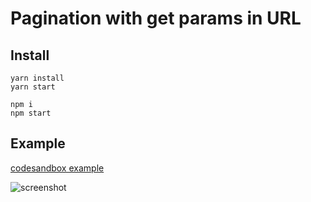 # Pagination with get params in URL

## Install

```
yarn install
yarn start

npm i
npm start
```

## Example

[codesandbox example](https://codesandbox.io/s/pagination-p4o19)

![screenshot](https://github.com/Skolozub/React-pagination-with-get-params-in-URL/blob/master/screenshot.jpg)
